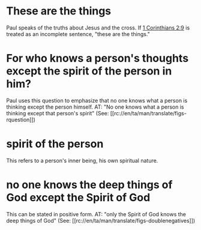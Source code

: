 # These are the things

Paul speaks of the truths about Jesus and the cross. If [1 Corinthians 2:9](./08.md) is treated as an incomplete sentence, "these are the things."

# For who knows a person's thoughts except the spirit of the person in him?

Paul uses this question to emphasize that no one knows what a person is thinking except the person himself. AT: "No one knows what a person is thinking except that person's spirit" (See: [[rc://en/ta/man/translate/figs-rquestion]])

# spirit of the person

This refers to a person's inner being, his own spiritual nature.

# no one knows the deep things of God except the Spirit of God

This can be stated in positive form. AT: "only the Spirit of God knows the deep things of God" (See: [[rc://en/ta/man/translate/figs-doublenegatives]])